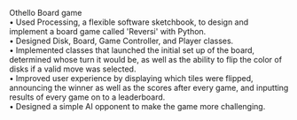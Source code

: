 Othello Board game     
• Used Processing, a flexible software sketchbook, to design and implement a board game called 'Reversi' with Python.     
• Designed Disk, Board, Game Controller, and Player classes.     
• Implemented classes that launched the initial set up of the board, determined whose turn it would be, as well as the ability to flip the color of disks if a valid move was selected.     
• Improved user experience by displaying which tiles were flipped, announcing the winner as well as the scores after every game, and inputting results of every game on to a leaderboard.     
• Designed a simple AI opponent to make the game more challenging.


